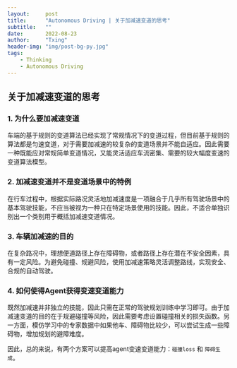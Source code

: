 ```yaml
---
layout:     post
title:      "Autonomous Driving | 关于加减速变道的思考"
subtitle:   ""
date:       2022-08-23
author:     "Txing"
header-img: "img/post-bg-py.jpg"
tags:
    - Thinking
    - Autonomous Driving
---
```


## 关于加减速变道的思考

### **1. 为什么要加减速变道**

车端的基于规则的变道算法已经实现了常规情况下的变道过程，但目前基于规则的算法都是匀速变道，对于需要加减速的较复杂的变道场景并不能自适应。因此需要一种既能应对常规简单变道情况，又能灵活适应车流密集、需要的较大幅度变速的变道算法模型。

### 2. **加减速变道并不是变道场景中的特例**

在行车过程中，根据实际路况灵活地加减速度是一项融合于几乎所有驾驶场景中的基本驾驶技能，不应当被视为一种只在特定场景使用的技能。因此，不适合单独识别出一个类别用于概括加减速变道情况。

### 3. 车辆加减速的目的

在复杂路况中，理想便道路径上存在障碍物，或者路径上存在潜在不安全因素，具有一定风险。为避免碰撞、规避风险，使用加减速策略灵活调整路线，实现安全、合规的自动驾驶。

### 4. 如何使得Agent获得变速变道能力

既然加减速并非独立的技能，因此只需在正常的驾驶规划训练中学习即可。由于加减速变道的目的在于规避碰撞等风险，因此需要考虑设置碰撞相关的损失函数。另一方面，模仿学习中的专家数据中如果他车、障碍物比较少，可以尝试生成一些障碍物，增加规划的避障难度。

因此，总的来说，有两个方案可以提高agent变速变道能力：`碰撞loss` 和 `障碍生成`。



